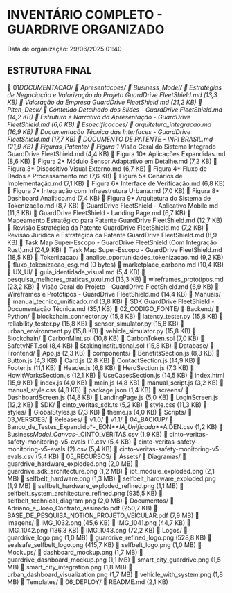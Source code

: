 ﻿# INVENTÁRIO COMPLETO - GUARDRIVE ORGANIZADO

Data de organização: 29/06/2025 01:40

## ESTRUTURA FINAL

📁 01*DOCUMENTACAO/
📁 Apresentacoes/
📁 Business_Model/
📄 Estratégias de Negociação e Valorização do Projeto GuardDrive FleetShield.md (13,3 KB)
📄 Valoração da Empresa GuardDrive FleetShield.md (21,2 KB)
📁 Pitch_Deck/
📄 Conteúdo Detalhado dos Slides - GuardDrive FleetShield.md (14,2 KB)
📄 Estrutura e Narrativa da Apresentação - GuardDrive FleetShield.md (6,0 KB)
📁 Especificacoes/
📄 arquitetura_integracao.md (16,9 KB)
📄 Documentação Técnica das Interfaces - GuardDrive FleetShield.md (17,7 KB)
📄 DOCUMENTO DE PATENTE - INPI BRASIL.md (21,9 KB)
📁 Figuras_Patente/
📄 Figura 1* Visão Geral do Sistema Integrado GuardDrive FleetShield.md (4,4 KB)
📄 Figura 10* Aplicações Expandidas.md (8,6 KB)
📄 Figura 2* Módulo Sensor Adaptativo em Detalhe.md (7,2 KB)
📄 Figura 3* Dispositivo Visual Externo.md (6,7 KB)
📄 Figura 4* Fluxo de Dados e Processamento.md (7,6 KB)
📄 Figura 5* Cenários de Implementação.md (7,1 KB)
📄 Figura 6* Interface de Verificação.md (6,8 KB)
📄 Figura 7* Integração com Infraestrutura Urbana.md (7,0 KB)
📄 Figura 8* Dashboard Analítico.md (7,4 KB)
📄 Figura 9* Arquitetura do Sistema de Tokenização.md (8,7 KB)
📄 GuardDrive FleetShield - Aplicativo Mobile.md (11,3 KB)
📄 GuardDrive FleetShield - Landing Page.md (6,7 KB)
📄 Mapeamento Estratégico para Patente GuardDrive FleetShield.md (12,7 KB)
📄 Revisão Estratégica da Patente GuardDrive FleetShield.md (7,2 KB)
📄 Revisão Jurídica e Estratégica da Patente GuardDrive FleetShield.md (8,9 KB)
📄 Task Map Super-Escopo - GuardDrive FleetShield (Com Integração Rust).md (24,9 KB)
📄 Task Map Super-Escopo - GuardDrive FleetShield.md (18,5 KB)
📁 Tokenizacao/
📄 analise_oportunidades_tokenizacao.md (9,2 KB)
📄 fluxo_tokenizacao_esg.md (0 bytes)
📄 marketplace_carbono.md (10,4 KB)
📁 UX_UI/
📄 guia_identidade_visual.md (5,4 KB)
📄 pesquisa_melhores_praticas_uxui.md (13,3 KB)
📄 wireframes_prototipos.md (23,2 KB)
📄 Visão Geral do Projeto - GuardDrive FleetShield.md (6,9 KB)
📄 Wireframes e Protótipos - GuardDrive FleetShield.md (14,4 KB)
📁 Manuais/
📄 manual_tecnico_unificado.md (3,8 KB)
📄 SDK GuardDrive FleetShield - Documentação Técnica.md (35,1 KB)
📁 02_CODIGO_FONTE/
📁 Backend/
📁 Python/
📄 blockchain_connector.py (15,8 KB)
📄 latency_tester.py (15,8 KB)
📄 reliability_tester.py (15,8 KB)
📄 sensor_simulator.py (15,8 KB)
📄 urban_environment.py (15,8 KB)
📄 vehicle_simulator.py (15,8 KB)
📁 Blockchain/
📄 CarbonMint.sol (10,8 KB)
📄 CarbonToken.sol (7,0 KB)
📄 SafetyNFT.sol (8,4 KB)
📄 StakingInstitutional.sol (15,8 KB)
📁 Database/
📁 Frontend/
📄 App.js (2,3 KB)
📁 components/
📄 BenefitsSection.js (8,3 KB)
📄 Button.js (4,3 KB)
📄 Card.js (2,8 KB)
📄 ContactSection.js (14,9 KB)
📄 Footer.js (11,1 KB)
📄 Header.js (6,8 KB)
📄 HeroSection.js (7,3 KB)
📄 HowItWorksSection.js (12,1 KB)
📄 UseCasesSection.js (14,5 KB)
📄 index.html (15,9 KB)
📄 index.js (4,0 KB)
📄 main.js (4,8 KB)
📄 manual_script.js (3,2 KB)
📄 manual_style.css (4,8 KB)
📄 package.json (1,4 KB)
📁 screens/
📄 DashboardScreen.js (14,8 KB)
📄 LandingPage.js (5,0 KB)
📄 LoginScreen.js (12,2 KB)
📁 SDK/
📄 cinto_veritas_sdk.ts (5,2 KB)
📄 style.css (11,3 KB)
📁 styles/
📄 GlobalStyles.js (7,3 KB)
📄 theme.js (4,0 KB)
📁 Scripts/
📁 03_VERSOES/
📁 Releases/
📁 v1.0/
📁 v1.1/
📁 04_BACKUP/
📄 Banco_de_Testes_Expandido*-\_EON**_IA_Unificada_**AIDEN.csv (1,2 KB)
📄 Business*Model_Canvas*-\_CINTO_VERITAS.csv (1,9 KB)
📄 cinto-veritas-safety-monitoring-v5-evals (1).csv (5,4 KB)
📄 cinto-veritas-safety-monitoring-v5-evals (2).csv (5,4 KB)
📄 cinto-veritas-safety-monitoring-v5-evals.csv (5,4 KB)
📁 05_RECURSOS/
📁 Assets/
📁 Diagramas/
📄 guardrive_hardware_exploded.png (2,0 MB)
📄 guardrive_sdk_architecture.png (1,2 MB)
📄 iot_module_exploded.png (2,1 MB)
📄 selfbelt_hardware.png (1,3 MB)
📄 selfbelt_hardware_exploded.png (1,9 MB)
📄 selfbelt_hardware_exploded_refined.png (1,1 MB)
📄 selfbelt_system_architecture_refined.png (935,5 KB)
📄 selfbelt_technical_diagram.png (2,0 MB)
📁 Documentos/
📄 Adriano_e_Joao_Contrato_assinado.pdf (250,7 KB)
📄 BASE_DE_PESQUISA_NOTION_PROJETO_VEICULAR.pdf (7,9 MB)
📁 Imagens/
📄 IMG_1032.png (45,6 KB)
📄 IMG_1041.png (44,7 KB)
📄 IMG_1042.png (136,3 KB)
📄 IMG_1043.png (72,2 KB)
📁 Logos/
📄 guardrive_logo.png (1,0 MB)
📄 guardrive_refined_logo.png (528,8 KB)
📄 sealsafe_selfbelt_logo.png (415,7 KB)
📄 selfbelt_logo.png (1,0 MB)
📁 Mockups/
📄 dashboard_mockup.png (1,7 MB)
📄 guardrive_dashboard_mockup.png (1,1 MB)
📄 smart_city_guardrive.png (1,5 MB)
📄 smart_city_integration.png (1,8 MB)
📄 urban_dashboard_visualization.png (1,7 MB)
📄 vehicle_with_system.png (1,8 MB)
📁 Templates/
📁 06_DEPLOY/
📄 README.md (2,1 KB)
